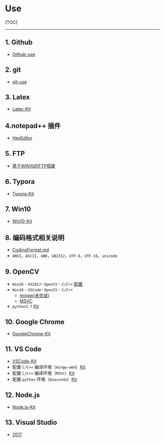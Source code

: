 # Use
[TOC]

---

## 1. Github

+ [Github-use](md/Github.md)



## 2. git

+ [git-use](md/git-use.md)



## 3. Latex

+ [Latex-Kit](md/Latex.md)



## 4.notepad++ 插件

+ [HexEditor](https://github.com/chcg/NPP_HexEdit/releases)



## 5. FTP

+ [基于WIN10的FTP搭建](md/FTP-construct-Win10.md)



## 6. Typora

+ [Typora-Kit](md/Typora.md)



## 7. Win10

+ [Win10-Kit](md/Win10-Kit.md)



## 8. 编码格式相关说明

+ [CodingFormat.md](md/CodingFormat.md)
+ `ANSI`，`ASCII`，`GBK`，`GB2312`，`UTF-8`，`UTF-16`，`unicode`



## 9. OpenCV

+ `Win10` - `VS2017`- `OpenCV` - `C/C++` [配置](md/opencv-VS2017.md)
+ `Win10` - `VSCode`- `OpenCV` - `C/C++`
    +  [mingw(未完成)](md/opencv-VSCode-mingw.md)
    +  [MSVC](md/opencv-VSCode-MSVC.md)
+  `python3.7` [Kit](md/py-vscode-anaconda.md)



## 10. Google Chrome

+ [GoogleChrome-Kit](md/Google-Chrome.md)



## 11. VS Code

+ [VSCode-Kit](md/VSCode.md)
+ 配置 `C/C++` 编译环境（`mingw-w64`）[Kit](md/vscode-c-c++.md)
+ 配置 `C/C++` 编译环境（`MSVC`）[Kit](md/vscode-c-c++-MSVC.md)
+ 配置 `python` 环境（`Anaconda`）[Kit](md/py-vscode-anaconda.md)



## 12. Node.js

+ [Node.js-Kit](md/Node.js.md)



## 13. Visual Studio

+ [2017](md/VS2017.md)